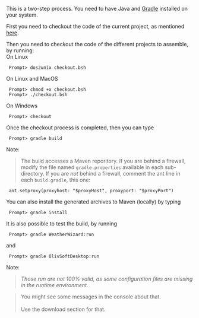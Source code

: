 This is a two-step process.
You need to have Java and [Gradle](http://gradle.org) installed on your system.


First you need to checkout the code of the current project, as mentioned [here](http://code.google.com/p/oliv-soft-project-builder/source/checkout).

Then you need to checkout the code of the different projects to assemble, by running:
<br />
On Linux
```
 Prompt> dos2unix checkout.bsh
```
On Linux and MacOS
```
 Prompt> chmod +x checkout.bsh
 Prompt> ./checkout.bsh
```
On Windows
```
 Prompt> checkout
```

Once the checkout process is completed, then you can type
```
 Prompt> gradle build
```
Note:
> The build accesses a Maven reporitory. If you are behind a firewall, modify the file named ` gradle.properties ` available in each sub-directory. If you are _not_ behind a firewall, comment the ant line in each ` build.gradle `, this one:
```
 ant.setproxy(proxyhost: "$proxyHost", proxyport: "$proxyPort")
```

You can also install the generated archives to Maven (locally) by typing
```
 Prompt> gradle install
```

It is also possible to test the build, by running
```
 Prompt> gradle WeatherWizard:run
```
and
```
 Prompt> gradle OlivSoftDesktop:run
```
Note:
> _Those run are not 100% valid, as some configuration files are missing   in the runtime environment._
> <br>
<blockquote>You might see some messages in the console about that.<br>
<br>
Use the download section for that.